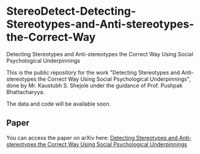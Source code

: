 # StereoDetect-Detecting-Stereotypes-and-Anti-stereotypes-the-Correct-Way
Detecting Stereotypes and Anti-stereotypes the Correct Way Using Social Psychological Underpinnings

This is the public repository for the work "Detecting Stereotypes and Anti-stereotypes the Correct Way Using Social Psychological Underpinnings",
done by Mr. Kaustubh S. Shejole under the guidance of Prof. Pushpak Bhattacharyya.

The data and code will be available soon.

## Paper

You can access the paper on arXiv here: [Detecting Stereotypes and Anti-stereotypes the Correct Way Using Social Psychological Underpinnings]([https://arxiv.org/abs/your-paper-id](https://arxiv.org/abs/2504.03352))
